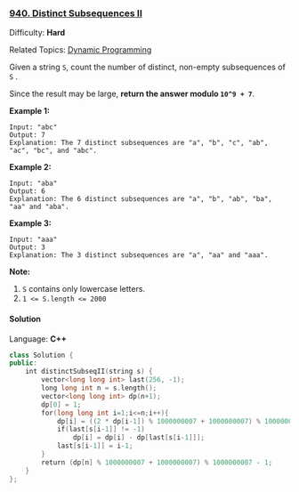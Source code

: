 ### [940\. Distinct Subsequences II](https://leetcode.com/problems/distinct-subsequences-ii/)

Difficulty: **Hard**

Related Topics: [Dynamic Programming](https://leetcode.com/tag/dynamic-programming/)

Given a string `S`, count the number of distinct, non-empty subsequences of `S` .

Since the result may be large, **return the answer modulo `10^9 + 7`**.

**Example 1:**

```
Input: "abc"
Output: 7
Explanation: The 7 distinct subsequences are "a", "b", "c", "ab", "ac", "bc", and "abc".
```

**Example 2:**

```
Input: "aba"
Output: 6
Explanation: The 6 distinct subsequences are "a", "b", "ab", "ba", "aa" and "aba".
```

**Example 3:**

```
Input: "aaa"
Output: 3
Explanation: The 3 distinct subsequences are "a", "aa" and "aaa".
```

**Note:**

1.  `S` contains only lowercase letters.
2.  `1 <= S.length <= 2000`

#### Solution

Language: **C++**

```c++
class Solution {
public:
    int distinctSubseqII(string s) {
        vector<long long int> last(256, -1);
        long long int n = s.length();
        vector<long long int> dp(n+1);
        dp[0] = 1;
        for(long long int i=1;i<=n;i++){
            dp[i] = ((2 * dp[i-1]) % 1000000007 + 1000000007) % 1000000007;
            if(last[s[i-1]] != -1)
                dp[i] = dp[i] - dp[last[s[i-1]]];
            last[s[i-1]] = i-1;
        }
        return (dp[n] % 1000000007 + 1000000007) % 1000000007 - 1;
    }
};
```
